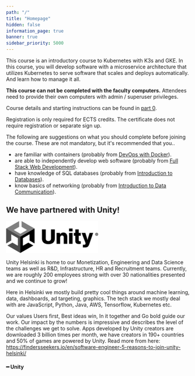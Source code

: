 ```yaml
---
path: "/"
title: "Homepage"
hidden: false
information_page: true
banner: true
sidebar_priority: 5000
---
```


<div style="display: none;">
  <img src="./img/kubernetes-cncf.png" alt="kubernetes logo" />
</div>

This course is an introductory course to Kubernetes with K3s and GKE. In this course, you will develop software with a microservice architecture that utilizes Kubernetes to serve software that scales and deploys automatically. And learn how to manage it all.

**This course can not be completed with the faculty computers.** Attendees need to provide their own computers with admin / superuser privileges.

Course details and starting instructions can be found in [part 0](/part-0).

Registration is only required for ECTS credits. The certificate does not require registration or separate sign up.

The following are suggestions on what you should complete before joining the course. These are not mandatory, but it's recommended that you..

- are familiar with containers (probably from <a href="https://courses.helsinki.fi/fi/aytkt21025en">DevOps with Docker</a>).
- are able to independently develop web software (probably from <a href="https://courses.helsinki.fi/en/aytkt21009">Full Stack Web Development</a>).
- have knowledge of SQL databases (probably from <a href="https://courses.helsinki.fi/en/aytkt10004">Introduction to Databases</a>).
- know basics of networking (probably from <a href="https://courses.helsinki.fi/en/aytkt200041">Introduction to Data Communication</a>).

## We have partnered with Unity! ##

<div style="width: 50%;">
  <img src="./img/unity.png" alt="unity logo" />
</div>

<div class="unity-helsinki">
  <p>
    Unity Helsinki is home to our Monetization, Engineering and Data Science teams as well as R&D, Infrastructure, HR and Recruitment teams. Currently, we are roughly 200 employees strong with over 30 nationalities presented and we continue to grow!
  </p>
  <p>
    Here in Helsinki we mostly build pretty cool things around machine learning, data, dashboards, ad targeting, graphics. The tech stack we mostly deal with are JavaScript, Python, Java, AWS, Tensorflow, Kubernetes etc.
  </p>
  <p>
    Our values Users first, Best ideas win, In it together and Go bold guide our work. Our impact by the numbers is impressive and describes the level of the challenges we get to solve. Apps developed by Unity creators are downloaded 3 billion times per month, we have creators in 190+ countries and 50% of games are powered by Unity. Read more from here: <a href="https://findersseekers.io/en/software-engineer-5-reasons-to-join-unity-helsinki/">https://findersseekers.io/en/software-engineer-5-reasons-to-join-unity-helsinki/</a>
  </p>
  <h4>━ Unity</h4>
<div>
